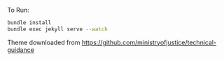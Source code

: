 To Run:
```bash
bundle install
bundle exec jekyll serve --watch
```

Theme downloaded from https://github.com/ministryofjustice/technical-guidance
